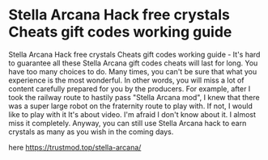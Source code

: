 # Stella Arcana Hack free crystals Cheats gift codes working guide

Stella Arcana Hack free crystals Cheats gift codes working guide - It's hard to guarantee all these Stella Arcana gift codes cheats will last for long. You have too many choices to do. Many times, you can't be sure that what you experience is the most wonderful. In other words, you will miss a lot of content carefully prepared for you by the producers. For example, after I took the railway route to hastily pass "Stella Arcana mod", I knew that there was a super large robot on the fraternity route to play with. If not, I would like to play with it It's about video. I'm afraid I don't know about it. I almost miss it completely. Anyway, you can still use Stella Arcana hack to earn crystals as many as you wish in the coming days.

here https://trustmod.top/stella-arcana/

